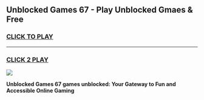 
## Unblocked Games 67 - Play Unblocked Gmaes & Free
<h3>
<a href="https://news.freeplayer.one?title=Unblocked_Games_67&ref=16F">CLICK TO PLAY</a></h3>
<hr>

<h3>
<a href="https://news.freeplayer.one?title=Unblocked_Games_67&ref=16F">CLICK 2 PLAY</a>
  
</h3>

<a href="https://news.freeplayer.one?title=Unblocked_Games_67&ref=16F/"><img src="https://clearcache.store/games.png"></a>


**Unblocked Games 67 games unblocked: Your Gateway to Fun and Accessible Online Gaming**

